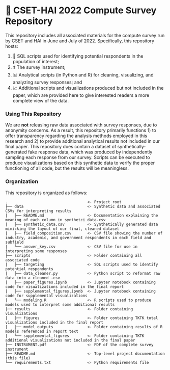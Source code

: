 # 💽 CSET-HAI 2022 Compute Survey Repository

This repository includes all associated materials for the compute survey run by CSET and HAI in June and July of 2022. Specifically, this repository hosts:

1. 🙋 SQL scripts used for identifying potential respondents in the population of interest;
2. ❓ The survey instrument;
3. 📊 Analytical scripts (in Python and R) for cleaning, visualizing, and analyzing survey responses; and
4. 📈 Additional scripts and visualizations produced but not included in the paper, which are provided here to give interested readers a more complete view of the data.

### Using This Repository

We are **not** releasing raw data associated with survey responses, due to anonymity concerns. As a result, this repository primarily functions 1) to offer transparency regarding the analysis methods employed in this research and 2) to provide additional analytical results not included in our final paper. This repository does contain a dataset of synthetically-generated fake response data, which was produced by independently sampling each response from our survey. Scripts can be executed to produce visualizations based on this synthetic data to verify the proper functioning of all code, but the results will be meaningless.

### Organization

This repository is organized as follows:

```
.                                   <- Project root
├── data                            <- Synthetic data and associated CSVs for interpreting results
|   ├── README.md                   <- Documentation explaining the meaning of each column in synthetci_data.csv
|   ├── synthetic_data.csv          <- Synthetically generated data mimicking the layout of our final, cleaned dataset
|   ├── field_composition.csv       <- CSV file showing the number of industry, academic, and government respondents in each field and subfield
|   └── answer_key.csv              <- CSV file for use in interpreting some responses
├── scripts                         <- Folder containing all associated code
|   ├── targeting                   <- SQL scripts used to identify potential respondents
|   ├── data_cleaner.py             <- Python script to reformat raw data into a cleaned .csv
|   ├── paper_figures.ipynb         <- Jupyter notebook containing code for visualizations included in the final report
|   ├── supplemental_figures.ipynb  <- Jupyter notebook containing code for supplemental visualizations
|   └── modeling.R                  <- R scripts used to produce models used to interpret some additional results
├── results                         <- Folder containing visualizations
|   ├── figures                     <- Folder containing TKTK total visualizations included in the final report
|   ├── model_outputs               <- Folder containing results of R models referenced in report text
|   └── supplemental_figures        <- Folder containing TKTK additional visualizations not included in the final paper
├── INSTRUMENT.pdf                  <- PDF of the complete survey instrument
├── README.md                       <- Top-level project documentation (this file)
└── requirements.txt                <- Python requirements file
```
